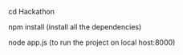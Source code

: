 cd Hackathon

npm install (install all the dependencies)

node app.js (to run the project on local host:8000)
